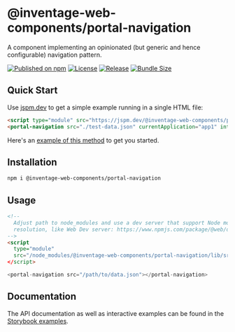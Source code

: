 # @inventage-web-components/portal-navigation

A component implementing an opinionated (but generic and hence configurable) navigation pattern.

[![Published on npm](https://img.shields.io/npm/v/@inventage-web-components/portal-navigation.svg?style=flat-square)](https://www.npmjs.com/package/@inventage-web-components/portal-navigation)
[![License](https://img.shields.io/npm/l/@inventage-web-components/common?style=flat-square)](https://github.com/inventage/web-components/blob/main/LICENSE)
[![Release](https://img.shields.io/github/actions/workflow/status/inventage/web-components/release.yml?style=flat-square)](https://github.com/inventage/web-components/actions)
[![Bundle Size](https://img.shields.io/bundlephobia/minzip/@inventage-web-components/portal-navigation/latest?style=flat-square)](https://bundlephobia.com/package/@inventage-web-components/portal-navigation@latest)

## Quick Start

Use [jspm.dev](https://jspm.org/docs/cdn#jspmdev) to get a simple example running in a single HTML file:

```html
<script type="module" src="https://jspm.dev/@inventage-web-components/portal-navigation/portal-navigation.js"></script>
<portal-navigation src="./test-data.json" currentApplication="app1" internalRouting></portal-navigation>
```

Here's an [example of this method](https://tender-glowing-income.glitch.me/) to get you started.

## Installation

```bash
npm i @inventage-web-components/portal-navigation
```

## Usage

```html
<!--
  Adjust path to node_modules and use a dev server that support Node module
  resolution, like Web Dev server: https://www.npmjs.com/package/@web/dev-server
-->
<script
  type="module"
  src="/node_modules/@inventage-web-components/portal-navigation/lib/src/portal-navigation.js"
</script>

<portal-navigation src="/path/to/data.json"></portal-navigation>
```

## Documentation

The API documentation as well as interactive examples can be found in the [Storybook examples](https://inventage.github.io/web-components/?path=/story/portal-navigation).
